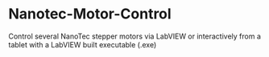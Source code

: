 # Nanotec-Motor-Control
Control several NanoTec stepper motors via LabVIEW or interactively from a tablet with a LabVIEW built executable (.exe)
